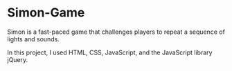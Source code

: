 # Simon-Game
Simon is a fast-paced game that challenges players to repeat a sequence of lights and sounds.

In this project, I used HTML, CSS, JavaScript, and the JavaScript library jQuery.

